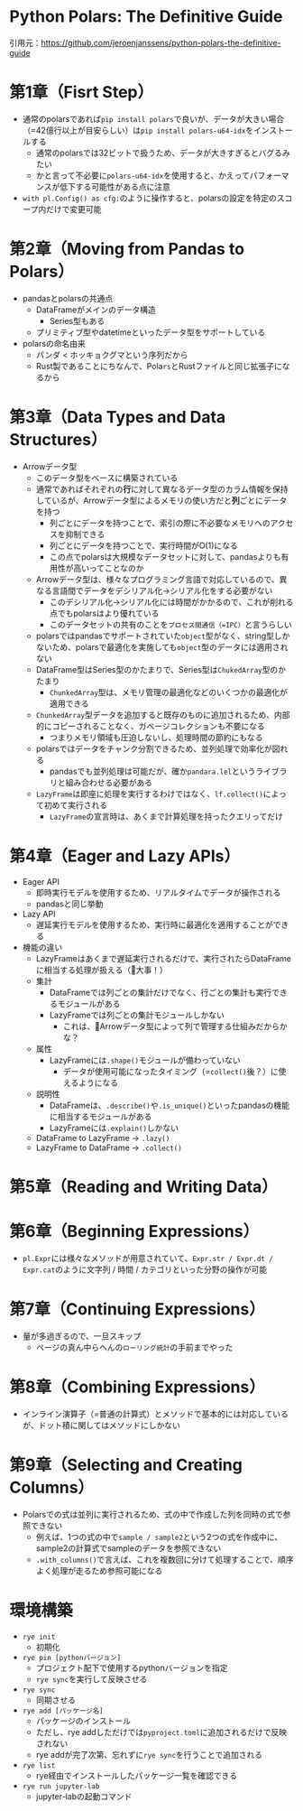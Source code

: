 # Python Polars: The Definitive Guide
引用元：https://github.com/jeroenjanssens/python-polars-the-definitive-guide

# 第1章（Fisrt Step）
* 通常のpolarsであれば`pip install polars`で良いが、データが大きい場合（=42億行以上が目安らしい）は`pip install polars-u64-idx`をインストールする
    * 通常のpolarsでは32ビットで扱うため、データが大きすぎるとバグるみたい
    * かと言って不必要に`polars-u64-idx`を使用すると、かえってパフォーマンスが低下する可能性がある点に注意
* `with pl.Config() as cfg:`のように操作すると、polarsの設定を特定のスコープ内だけで変更可能
# 第2章（Moving from Pandas to Polars）
* pandasとpolarsの共通点
    * DataFrameがメインのデータ構造
        * Series型もある
    * プリミティブ型やdatetimeといったデータ型をサポートしている
* polarsの命名由来
    * パンダ < ホッキョクグマという序列だから
    * Rust製であることにちなんで、Pola`rs`とRustファイルと同じ拡張子になるから
# 第3章（Data Types and Data Structures）
* Arrowデータ型
    * このデータ型をベースに構築されている
    * 通常であればそれぞれの**行**に対して異なるデータ型のカラム情報を保持しているが、Arrowデータ型によるメモリの使い方だと**列**ごとにデータを持つ
        * 列ごとにデータを持つことで、索引の際に不必要なメモリへのアクセスを抑制できる
        * 列ごとにデータを持つことで、実行時間がO(1)になる
        * この点でpolarsは大規模なデータセットに対して、pandasよりも有用性が高いってことなのか
    * Arrowデータ型は、様々なプログラミング言語で対応しているので、異なる言語間でデータをデシリアル化→シリアル化をする必要がない
        * このデシリアル化→シリアル化には時間がかかるので、これが削れる点でもpolarsはより優れている
        * このデータセットの共有のことを`プロセス間通信（=IPC）`と言うらしい
    * polarsではpandasでサポートされていた`object`型がなく、string型しかないため、polarsで最適化を実施しても`object`型のデータには適用されない
    * DataFrame型はSeries型のかたまりで、Series型は`ChukedArray`型のかたまり
        * `ChunkedArray`型は、メモリ管理の最適化などのいくつかの最適化が適用できる
    * `ChunkedArray`型データを追加すると既存のものに追加されるため、内部的にコピーされることなく、ガベージコレクションも不要になる
        * つまりメモリ領域も圧迫しないし、処理時間の節約にもなる
    * polarsではデータをチャンク分割できるため、並列処理で効率化が図れる
        * pandasでも並列処理は可能だが、確か`pandara.lel`というライブラリと組み合わせる必要がある
    * `LazyFrame`は即座に処理を実行するわけではなく、`lf.collect()`によって初めて実行される
        * `LazyFrame`の宣言時は、あくまで計算処理を持ったクエリってだけ
# 第4章（Eager and Lazy APIs）
* Eager API
    * 即時実行モデルを使用するため、リアルタイムでデータが操作される
    * pandasと同じ挙動
* Lazy API
    * 遅延実行モデルを使用するため、実行時に最適化を適用することができる
* 機能の違い
    * LazyFrameはあくまで遅延実行されるだけで、実行されたらDataFrameに相当する処理が扱える（大事！）
    * 集計
        * DataFrameでは列ごとの集計だけでなく、行ごとの集計も実行できるモジュールがある
        * LazyFrameでは列ごとの集計モジュールしかない
            * これは、Arrowデータ型によって列で管理する仕組みだからかな？
    * 属性
        * LazyFrameには`.shape()`モジュールが備わっていない
            * データが使用可能になったタイミング（=`collect()`後？）に使えるようになる
    * 説明性
        * DataFrameは、`.describe()`や`.is_unique()`といったpandasの機能に相当するモジュールがある
        * LazyFrameには`.explain()`しかない
    * DataFrame to LazyFrame -> `.lazy()`
    * LazyFrame to DataFrame -> `.collect()`
# 第5章（Reading and Writing Data）
# 第6章（Beginning Expressions）
* `pl.Expr`には様々なメソッドが用意されていて、`Expr.str / Expr.dt / Expr.cat`のように文字列 / 時間 / カテゴリといった分野の操作が可能
# 第7章（Continuing Expressions）
* 量が多過ぎるので、一旦スキップ
    * ページの真ん中らへんの`ローリング統計`の手前までやった
# 第8章（Combining Expressions）
* インライン演算子（=普通の計算式）とメソッドで基本的には対応しているが、ドット積に関してはメソッドにしかない
# 第9章（Selecting and Creating Columns）
* Polarsでの式は並列に実行されるため、式の中で作成した列を同時の式で参照できない
    * 例えば、1つの式の中で`sample / sample2`という2つの式を作成中に、sample2の計算式でsampleのデータを参照できない
    * `.with_columns()`で言えば、これを複数回に分けて処理することで、順序よく処理が走るため参照可能になる



# 環境構築
* `rye init`
    * 初期化
* `rye pin [pythonバージョン]`
    * プロジェクト配下で使用するpythonバージョンを指定
    * `rye sync`を実行して反映させる
* `rye sync`
    * 同期させる
* `rye add [パッケージ名]`
    * パッケージのインストール
    * ただし、rye addしただけでは`pyproject.toml`に追加されるだけで反映されない
    * rye addが完了次第、忘れずに`rye sync`を行うことで追加される
* `rye list`
    * rye経由でインストールしたパッケージ一覧を確認できる
* `rye run jupyter-lab`
    * jupyter-labの起動コマンド
